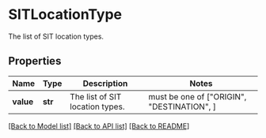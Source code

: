 # SITLocationType

The list of SIT location types.

## Properties
Name | Type | Description | Notes
------------ | ------------- | ------------- | -------------
**value** | **str** | The list of SIT location types. |  must be one of ["ORIGIN", "DESTINATION", ]

[[Back to Model list]](../README.md#documentation-for-models) [[Back to API list]](../README.md#documentation-for-api-endpoints) [[Back to README]](../README.md)


